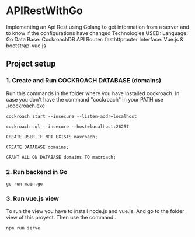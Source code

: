 # APIRestWithGo
Implementing an Api Rest using Golang to get information from a server and to know if the configurations have changed
Technologies USED:
Language: Go
Data Base: CockroachDB
API Router: fasthttprouter
Interface: Vue.js & bootstrap-vue.js

## Project setup

### 1. Create and Run COCKROACH DATABASE (domains)
Run this commands in the folder where you have installed cockroach. In case you don't have the command "cockroach" in your PATH use ./cockroach.exe
```
cockroach start --insecure --listen-addr=localhost
```
```
cockroach sql --insecure --host=localhost:26257
```
```
CREATE USER IF NOT EXISTS maxroach;
```
```
CREATE DATABASE domains;
```
```
GRANT ALL ON DATABASE domains TO maxroach;
```

### 2. Run backend in Go
```
go run main.go
```

### 3. Run vue.js view
To run the view you have to install node.js and vue.js. And go to the folder view of this proyect. Then use the command..
```
npm run serve
```
